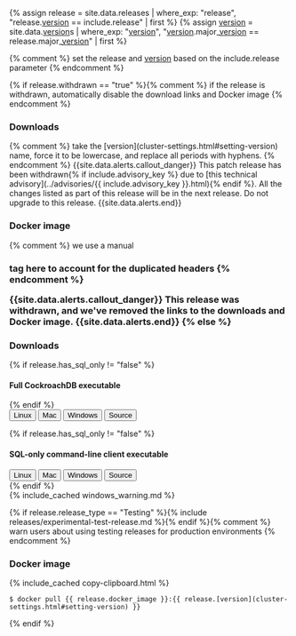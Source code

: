 {% assign release = site.data.releases | where_exp: "release", "release.[version](cluster-settings.html#setting-version) == include.release" | first %}
{% assign [version](cluster-settings.html#setting-version) = site.data.[version](cluster-settings.html#setting-version)s | where_exp: "[version](cluster-settings.html#setting-version)", "[version](cluster-settings.html#setting-version).major_[version](cluster-settings.html#setting-version) == release.major_[version](cluster-settings.html#setting-version)" | first %}

{% comment %} set the release and [version](cluster-settings.html#setting-version) based on the include.release parameter {% endcomment %}

{% if release.withdrawn == "true" %}{% comment %} if the release is withdrawn, automatically disable the download links and Docker image {% endcomment %}
<h3 id="{{ release.[version](cluster-settings.html#setting-version) | downcase | replace: ".", "-" }}-downloads">Downloads</h3>{% comment %} take the [version](cluster-settings.html#setting-version) name, force it to be lowercase, and replace all periods with hyphens. {% endcomment %}
{{site.data.alerts.callout_danger}}
This patch release has been withdrawn{% if include.advisory_key %} due to [this technical advisory](../advisories/{{ include.advisory_key }}.html){% endif %}. All the changes listed as part of this release will be in the next release. Do not upgrade to this release.
{{site.data.alerts.end}}

<h3 id="{{ release.[version](cluster-settings.html#setting-version) | downcase | replace: ".", "-" }}-docker-image">Docker image</h3>{% comment %} we use a manual <h3> tag here to account for the duplicated headers {% endcomment %}

{{site.data.alerts.callout_danger}}
This release was withdrawn, and we've removed the links to the downloads and Docker image.
{{site.data.alerts.end}}
{% else %}
<h3 id="{{ release.[version](cluster-settings.html#setting-version) | downcase | replace: ".", "-" }}-downloads">Downloads</h3>

{% if release.has_sql_only != "false" %}
<h4>Full CockroachDB executable</h4>
{% endif %}

<div><div id="os-tabs" class="filters clearfix">
    <a href="https://binaries.cockroachdb.com/cockroach-{{ release.[version](cluster-settings.html#setting-version) }}.linux-amd64.tgz"><button id="linux" class="filter-button" data-scope="linux" data-eventcategory="linux-binary-release-notes">Linux</button></a>
    <a href="https://binaries.cockroachdb.com/cockroach-{{ release.[version](cluster-settings.html#setting-version) }}.darwin-10.9-amd64.tgz"><button id="mac" class="filter-button" data-scope="mac" data-eventcategory="mac-binary-release-notes">Mac</button></a>
    <a href="https://binaries.cockroachdb.com/cockroach-{{ release.[version](cluster-settings.html#setting-version) }}.windows-6.2-amd64.zip"><button id="windows" class="filter-button" data-scope="windows" data-eventcategory="windows-binary-release-notes">Windows</button></a>
    <a target="_blank" rel="noopener" href="https://github.com/cockroachdb/cockroach/releases/tag/{{ release.[version](cluster-settings.html#setting-version) }}"><button id="source" class="filter-button" data-scope="source" data-eventcategory="source-release-notes">Source</button></a
</div></div>

{% if release.has_sql_only != "false" %}
<h4>SQL-only command-line client executable</h4>

<div><div id="os-tabs" class="filters clearfix">
    <a href="https://binaries.cockroachdb.com/cockroach-sql-{{ release.[version](cluster-settings.html#setting-version) }}.linux-amd64"><button id="linux" class="filter-button" data-scope="linux" data-eventcategory="linux-binary-release-notes">Linux</button></a>
    <a href="https://binaries.cockroachdb.com/cockroach-sql-{{ release.[version](cluster-settings.html#setting-version) }}.darwin-10.9-amd64"><button id="mac" class="filter-button" data-scope="mac" data-eventcategory="mac-binary-release-notes">Mac</button></a>
    <a href="https://binaries.cockroachdb.com/cockroach-sql-{{ release.[version](cluster-settings.html#setting-version) }}.windows-6.2-amd64.exe"><button id="windows" class="filter-button" data-scope="windows" data-eventcategory="windows-binary-release-notes">Windows</button></a>
    <a target="_blank" rel="noopener" href="https://github.com/cockroachdb/cockroach/releases/tag/{{ release.[version](cluster-settings.html#setting-version) }}"><button id="source" class="filter-button" data-scope="source" data-eventcategory="source-release-notes">Source</button></a
</div></div>
{% endif %}

<section class="filter-content" data-scope="windows">
{% include_cached windows_warning.md %}
</section>

{% if release.release_type == "Testing" %}{% include releases/experimental-test-release.md %}{% endif %}{% comment %} warn users about using testing releases for production environments {% endcomment %}

<h3 id="{{ release.[version](cluster-settings.html#setting-version) | downcase | replace: ".", "-" }}-docker-image">Docker image</h3>

{% include_cached copy-clipboard.html %}
~~~shell
$ docker pull {{ release.docker_image }}:{{ release.[version](cluster-settings.html#setting-version) }}
~~~
{% endif %}

